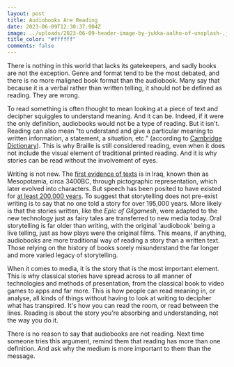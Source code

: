 ```yaml
---
layout: post
title: Audiobooks Are Reading
date: 2023-06-09T12:30:37.904Z
image: ../uploads/2023-06-09-header-image-by-jukka-aalho-of-unsplash-.jpg
title_color: "#ffffff"
comments: false
---
```

T﻿here is nothing in this world that lacks its gatekeepers, and sadly books are not the exception. Genre and format tend to be the most debated, and there is no more maligned book format than the audiobook. Many say that because it is a verbal rather than written telling, it should not be defined as reading. They are wrong.

T﻿o read something is often thought to mean looking at a piece of text and decipher squiggles to understand meaning. And it can be. Indeed, if it were the only definition, audiobooks would not be a type of reading. But it isn't. Reading can also mean "to understand and give a particular meaning to written information, a statement, a situation, etc." (according to [Cambridge Dictionary](https://dictionary.cambridge.org/dictionary/english/read)). This is why Braille is still considered reading, even when it does not include the visual element of traditional printed reading. And it is why stories can be read without the involvement of eyes.

W﻿riting is not new. The [first evidence of texts](https://www.bl.uk/history-of-writing/articles/where-did-writing-begin) is in Iraq, known then as Mesopotamia, circa 3400BC, through pictographic representation, which later evolved into characters. But speech has been posited to have existed for [at least 200,000 years](https://www.theatlantic.com/science/archive/2019/12/when-did-ancient-humans-start-speak/603484/). To suggest that storytelling does not pre-exist writing is to say that no one told a story for over 195,000 years. More likely is that the stories written, like the *Epic of Gilgamesh*, were adapted to the new technology just as fairy tales are transferred to new media today. Oral storytelling is far older than writing, with the original 'audiobook' being a live telling, just as how plays were the original films. This means, if anything, audiobooks are more traditional way of reading a story than a written text. Those relying on the history of books sorely misunderstand the far longer and more varied legacy of storytelling.

W﻿hen it comes to media, it is the story that is the most important element. This is why classical stories have spread across to all manner of technologies and methods of presentation, from the classical book to video games to apps and far more. This is how people can read meaning in, or analyse, all kinds of things without having to look at writing to decipher what has transpired. It's how you can read the room, or read between the lines. Reading is about the story you're absorbing and understanding, not the way you do it.

T﻿here is no reason to say that audiobooks are not reading. Next time someone tries this argument, remind them that reading has more than one definition. And ask why the medium is more important to them than the message.